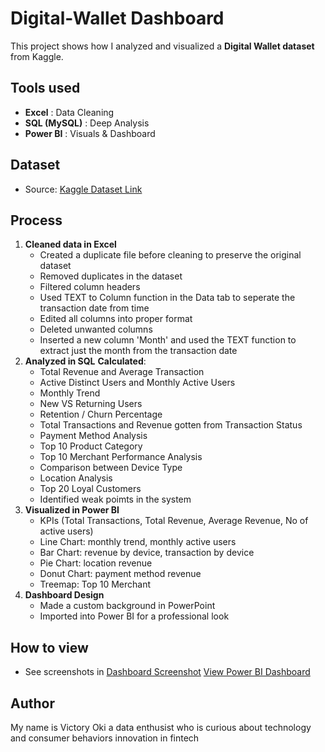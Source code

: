 # Digital-Wallet Dashboard
This project shows how I analyzed and visualized a **Digital Wallet dataset** from Kaggle.

## Tools used
- **Excel** : Data Cleaning
- **SQL (MySQL)** : Deep Analysis
- **Power BI** : Visuals & Dashboard

## Dataset
- Source: [Kaggle Dataset Link](https://www.kaggle.com/datasets/harunrai/digital-wallet-transactions)

## Process
1. **Cleaned data in Excel**
   - Created a duplicate file before cleaning to preserve the original dataset
   - Removed duplicates in the dataset
   - Filtered column headers
   - Used TEXT to Column function in the Data tab to seperate the transaction date from time
   - Edited all columns into proper format
   - Deleted unwanted columns
   - Inserted a new column 'Month' and used the TEXT function to extract just the month from the transaction date
2. **Analyzed in SQL**
   **Calculated**:
   - Total Revenue and Average Transaction
   - Active Distinct Users and Monthly Active Users
   - Monthly Trend
   - New VS Returning Users
   - Retention / Churn Percentage
   - Total Transactions and Revenue gotten from Transaction Status
   - Payment Method Analysis
   - Top 10 Product Category
   - Top 10 Merchant Performance Analysis
   - Comparison between Device Type
   - Location Analysis
   - Top 20 Loyal Customers
   - Identified weak poimts in the system
3. **Visualized in Power BI**
   - KPIs (Total Transactions, Total Revenue, Average Revenue, No of active users)
   - Line Chart: monthly trend, monthly active users
   - Bar Chart: revenue by device, transaction by device
   - Pie Chart: location revenue
   - Donut Chart: payment method revenue
   - Treemap: Top 10 Merchant
4. **Dashboard Design**
   - Made a custom background in PowerPoint
   - Imported into Power BI for a professional look

## How to view
- See screenshots in [Dashboard Screenshot](https://github.com/user-attachments/assets/2f7bd254-6ee3-4b11-a8d4-b03d61662d14)
  [View Power BI Dashboard](https://app.powerbi.com/groups/me/reports/a37da585-8201-46d0-a44f-d552d9968c85/884b5befa07c4ec3945c?experience=power-bi)
## Author
My name is Victory Oki a data enthusist who is curious about technology and consumer behaviors innovation in fintech

